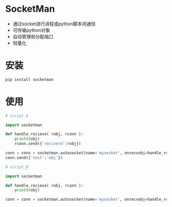 # SocketMan

- 通过socket进行进程或python脚本间通信
- 可传输python对象
- 自动管理和分配端口
- 轻量化

# 安装
```bash
pip install socketman
```

# 使用
```python
# script_A

import socketman

def handle_recieve( robj, rconn ):
    print(robj)
    rconn.send({'reciverd':robj})

conn = conn = socketman.autosocket(name='mysocket', onrecvobj=handle_recieve)
conn.send({'test':'obj'})
```

```python
# script_B

import socketman

def handle_recieve( robj, rconn ):
    print(robj)

conn = conn = socketman.autosocket(name='mysocket', onrecvobj=handle_recieve)

```
